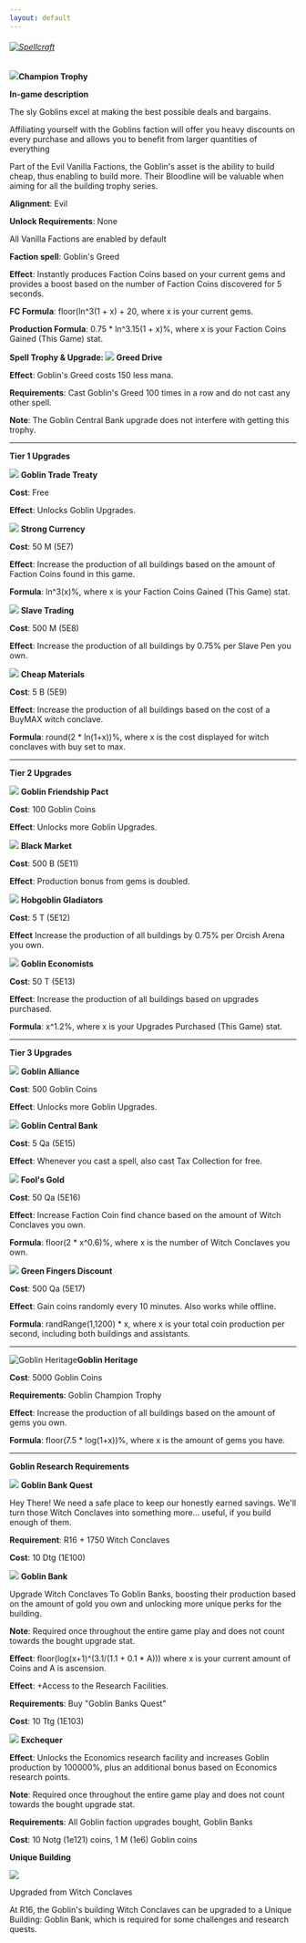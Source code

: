 ```yaml
---
layout: default
---
```


###### [![Spellcraft](/realm/assets/img/picks/GoblinTopPage.png "Spellcraft")](/realm/Factions/)

![](/realm/assets/img/picks/Goblin.png "")**Champion Trophy**

**In-game description**

The sly Goblins excel at making the best possible deals and bargains.

Affiliating yourself with the Goblins faction will offer you heavy discounts on every purchase and allows you to benefit from larger quantities of everything

Part of the Evil Vanilla Factions, the Goblin's asset is the ability to build cheap, thus enabling to build more. Their Bloodline will be valuable when aiming for all the building trophy series.

**Alignment**: Evil

**Unlock Requirements**: None

All Vanilla Factions are enabled by default

**Faction spell**: Goblin's Greed

**Effect**: Instantly produces Faction Coins based on your current gems and provides a boost based on the number of Faction Coins discovered for 5 seconds.

**FC Formula**: floor(ln^3(1 + x) + 20, where x is your current gems.

**Production Formula**: 0.75 * ln^3.15(1 + x)%, where x is your Faction Coins Gained (This Game) stat.

**Spell Trophy & Upgrade: ![](/realm/assets/img/picks/GreedDriveFactionUpgrade.png "") Greed Drive**

**Effect**: Goblin's Greed costs 150 less mana.

**Requirements**: Cast Goblin's Greed 100 times in a row and do not cast any other spell.

**Note**: The Goblin Central Bank upgrade does not interfere with getting this trophy.

---

**Tier 1 Upgrades**

![](/realm/assets/img/picks/GoblinsTradeTreaty.png "") **Goblin Trade Treaty**

**Cost**: Free

**Effect**: Unlocks Goblin Upgrades.

![](/realm/assets/img/picks/StrongCurrencyFactionUpgrade.png "") **Strong Currency**

**Cost**: 50 M (5E7)

**Effect**: Increase the production of all buildings based on the amount of Faction Coins found in this game.

**Formula**: ln^3(x)%, where x is your Faction Coins Gained (This Game) stat.

![](/realm/assets/img/picks/SlaveTradingFactionUpgrade.png "") **Slave Trading**

**Cost**: 500 M (5E8)

**Effect**: Increase the production of all buildings by 0.75% per Slave Pen you own.

![](/realm/assets/img/picks/CheapMaterialsFactionUpgrade.png "") **Cheap Materials**

**Cost**: 5 B (5E9)

**Effect**: Increase the production of all buildings based on the cost of a BuyMAX witch conclave.

**Formula**: round(2 * ln(1+x))%, where x is the cost displayed for witch conclaves with buy set to max.

---

**Tier 2 Upgrades**

![](/realm/assets/img/picks/GoblinsFriendshipPact.png "") **Goblin Friendship Pact**

**Cost**: 100 Goblin Coins

**Effect**: Unlocks more Goblin Upgrades.

![](/realm/assets/img/picks/BlackMarketFactionUpgrade.png "") **Black Market**

**Cost**: 500 B (5E11)

**Effect**: Production bonus from gems is doubled.

![](/realm/assets/img/picks/HobgoblinGladiatorsFactionUpgrade.png "") **Hobgoblin Gladiators**

**Cost**: 5 T (5E12)

**Effect** Increase the production of all buildings by 0.75% per Orcish Arena you own.

![](/realm/assets/img/picks/GoblinEconomistsFactionUpgrade.png "") **Goblin Economists**

**Cost**: 50 T (5E13)

**Effect**: Increase the production of all buildings based on upgrades purchased.

**Formula**: x^1.2%, where x is your Upgrades Purchased (This Game) stat.

---

**Tier 3 Upgrades**

![](/realm/assets/img/picks/GoblinsAlliavceFactionUpgrade.png "") **Goblin Alliance**

**Cost**: 500 Goblin Coins

**Effect**: Unlocks more Goblin Upgrades.

![](/realm/assets/img/picks/GoblinCentralBankFactionUpgrade.png "") **Goblin Central Bank**

**Cost**: 5 Qa (5E15)

**Effect**: Whenever you cast a spell, also cast Tax Collection for free.

![](/realm/assets/img/picks/Fool'sGoldFactionUpgrade.png "") **Fool's Gold**

**Cost**: 50 Qa (5E16)

**Effect**: Increase Faction Coin find chance based on the amount of Witch Conclaves you own.

**Formula**: floor(2 * x^0.6)%, where x is the number of Witch Conclaves you own.

![](/realm/assets/img/picks/GreenFingersDiscountFactionUpgrade.png "") **Green Fingers Discount**

**Cost**: 500 Qa (5E17)

**Effect**: Gain coins randomly every 10 minutes. Also works while offline.

**Formula**: randRange(1,1200) * x, where x is your total coin production per second, including both buildings and assistants.

---

![Goblin Heritage](/realm/assets/img/picks/GoblinHeritage.png "Goblin Heritage")**Goblin Heritage**

**Cost**: 5000 Goblin Coins

**Requirements**: Goblin Champion Trophy

**Effect**: Increase the production of all buildings based on the amount of gems you own.

**Formula**: floor(7.5 * log(1+x))%, where x is the amount of gems you have.

---

**Goblin Research Requirements**

![](/realm/assets/img/picks/GoblinBankQuestFactionUpgrade.png "") **Goblin Bank Quest**

Hey There! We need a safe place to keep our honestly earned savings. We'll turn those Witch Conclaves into something more... useful, if you build enough of them.

**Requirement**: R16 + 1750 Witch Conclaves

**Cost**: 10 Dtg (1E100)

![](/realm/assets/img/picks/GoblinBankFactionUpgrade.png "") **Goblin Bank**

Upgrade Witch Conclaves To Goblin Banks, boosting their production based on the amount of gold you own and unlocking more unique perks for the building.

**Note**: Required once throughout the entire game play and does not count towards the bought upgrade stat.

**Effect**: floor(log(x+1)^(3.1/(1.1 + 0.1 * A))) where x is your current amount of Coins and A is ascension.

**Effect**: +Access to the Research Facilities.

**Requirements**: Buy "Goblin Banks Quest"

**Cost**: 10 Ttg (1E103)

![](/realm/assets/img/picks/ExchequerFactionUpgrade.png "") **Exchequer**

**Effect**: Unlocks the Economics research facility and increases Goblin production by 100000%, plus an additional bonus based on Economics research points.

**Note**: Required once throughout the entire game play and does not count towards the bought upgrade stat.

**Requirements**: All Goblin faction upgrades bought, Goblin Banks

**Cost**: 10 Notg (1e121) coins, 1 M (1e6) Goblin coins

**Unique Building**

![](/realm/assets/img/picks/GoblinUniqueBuilding.png "")

Upgraded from Witch Conclaves

At R16, the Goblin's building Witch Conclaves can be upgraded to a Unique Building: Goblin Bank, which is required for some challenges and research quests.
